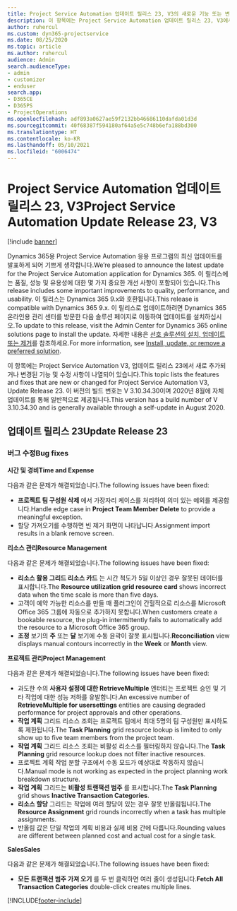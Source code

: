 ```yaml
---
title: Project Service Automation 업데이트 릴리스 23, V3의 새로운 기능 또는 변경된 기능
description: 이 항목에는 Project Service Automation 업데이트 릴리스 23, V3에서 사용할 수 있는 기능 및 수정 사항이 나열되어 있습니다.
author: ruhercul
ms.custom: dyn365-projectservice
ms.date: 08/25/2020
ms.topic: article
ms.author: ruhercul
audience: Admin
search.audienceType:
- admin
- customizer
- enduser
search.app:
- D365CE
- D365PS
- ProjectOperations
ms.openlocfilehash: adf893a0627ae59f2132bb46686110dafda01d3d
ms.sourcegitcommit: 40f68387f594180af64a5e5c748b6efa188bd300
ms.translationtype: HT
ms.contentlocale: ko-KR
ms.lasthandoff: 05/10/2021
ms.locfileid: "6006474"
---
```

# <a name="project-service-automation-update-release-23-v3"></a><span data-ttu-id="ea403-103">Project Service Automation 업데이트 릴리스 23, V3</span><span class="sxs-lookup"><span data-stu-id="ea403-103">Project Service Automation Update Release 23, V3</span></span>

[!include [banner](../includes/psa-now-project-operations.md)]

<span data-ttu-id="ea403-104">Dynamics 365용 Project Service Automation 응용 프로그램의 최신 업데이트를 발표하게 되어 기쁘게 생각합니다.</span><span class="sxs-lookup"><span data-stu-id="ea403-104">We’re pleased to announce the latest update for the Project Service Automation application for Dynamics 365.</span></span> <span data-ttu-id="ea403-105">이 릴리스에는 품질, 성능 및 유용성에 대한 몇 가지 중요한 개선 사항이 포함되어 있습니다.</span><span class="sxs-lookup"><span data-stu-id="ea403-105">This release includes some important improvements to quality, performance, and usability.</span></span> <span data-ttu-id="ea403-106">이 릴리스는 Dynamics 365 9.x와 호환됩니다.</span><span class="sxs-lookup"><span data-stu-id="ea403-106">This release is compatible with Dynamics 365 9.x.</span></span> <span data-ttu-id="ea403-107">이 릴리스로 업데이트하려면 Dynamics 365 온라인용 관리 센터를 방문한 다음 솔루션 페이지로 이동하여 업데이트를 설치하십시오.</span><span class="sxs-lookup"><span data-stu-id="ea403-107">To update to this release, visit the Admin Center for Dynamics 365 online solutions page to install the update.</span></span> <span data-ttu-id="ea403-108">자세한 내용은 [선호 솔루션의 설치, 업데이트 또는 제거](/power-platform/admin/install-remove-preferred-solution)를 참조하세요.</span><span class="sxs-lookup"><span data-stu-id="ea403-108">For more information, see [Install, update, or remove a preferred solution](/power-platform/admin/install-remove-preferred-solution).</span></span>

<span data-ttu-id="ea403-109">이 항목에는 Project Service Automation V3, 업데이트 릴리스 23에서 새로 추가되거나 변경된 기능 및 수정 사항이 나열되어 있습니다.</span><span class="sxs-lookup"><span data-stu-id="ea403-109">This topic lists the features and fixes that are new or changed for Project Service Automation V3, Update Release 23.</span></span> <span data-ttu-id="ea403-110">이 버전의 빌드 번호는 V 3.10.34.30이며 2020년 8월에 자체 업데이트를 통해 일반적으로 제공됩니다.</span><span class="sxs-lookup"><span data-stu-id="ea403-110">This version has a build number of V 3.10.34.30 and is generally available through a self-update in August 2020.</span></span>

## <a name="update-release-23"></a><span data-ttu-id="ea403-111">업데이트 릴리스 23</span><span class="sxs-lookup"><span data-stu-id="ea403-111">Update Release 23</span></span>

### <a name="bug-fixes"></a><span data-ttu-id="ea403-112">버그 수정</span><span class="sxs-lookup"><span data-stu-id="ea403-112">Bug fixes</span></span>

<span data-ttu-id="ea403-113">**시간 및 경비**</span><span class="sxs-lookup"><span data-stu-id="ea403-113">**Time and Expense**</span></span>

<span data-ttu-id="ea403-114">다음과 같은 문제가 해결되었습니다.</span><span class="sxs-lookup"><span data-stu-id="ea403-114">The following issues have been fixed:</span></span>
- <span data-ttu-id="ea403-115">**프로젝트 팀 구성원 삭제** 에서 가장자리 케이스를 처리하여 의미 있는 예외를 제공합니다.</span><span class="sxs-lookup"><span data-stu-id="ea403-115">Handle edge case in **Project Team Member Delete** to provide a meaningful exception.</span></span>
- <span data-ttu-id="ea403-116">할당 가져오기를 수행하면 빈 제거 화면이 나타납니다.</span><span class="sxs-lookup"><span data-stu-id="ea403-116">Assignment import results in a blank remove screen.</span></span>

<span data-ttu-id="ea403-117">**리소스 관리**</span><span class="sxs-lookup"><span data-stu-id="ea403-117">**Resource Management**</span></span>

<span data-ttu-id="ea403-118">다음과 같은 문제가 해결되었습니다.</span><span class="sxs-lookup"><span data-stu-id="ea403-118">The following issues have been fixed:</span></span>

- <span data-ttu-id="ea403-119">**리소스 활용 그리드 리소스 카드** 는 시간 척도가 5일 이상인 경우 잘못된 데이터를 표시합니다.</span><span class="sxs-lookup"><span data-stu-id="ea403-119">The **Resource utilization grid resource card** shows incorrect data when the time scale is more than five days.</span></span>
- <span data-ttu-id="ea403-120">고객이 예약 가능한 리소스를 만들 때 플러그인이 간헐적으로 리소스를 Microsoft Office 365 그룹에 자동으로 추가하지 못합니다.</span><span class="sxs-lookup"><span data-stu-id="ea403-120">When customers create a bookable resource, the plug-in intermittently fails to automatically add the resource to a Microsoft Office 365 group.</span></span>
- <span data-ttu-id="ea403-121">**조정** 보기의 **주** 또는 **달** 보기에 수동 윤곽이 잘못 표시됩니다.</span><span class="sxs-lookup"><span data-stu-id="ea403-121">**Reconciliation** view displays manual contours incorrectly in the **Week** or **Month** view.</span></span>

<span data-ttu-id="ea403-122">**프로젝트 관리**</span><span class="sxs-lookup"><span data-stu-id="ea403-122">**Project Management**</span></span>

<span data-ttu-id="ea403-123">다음과 같은 문제가 해결되었습니다.</span><span class="sxs-lookup"><span data-stu-id="ea403-123">The following issues have been fixed:</span></span>

- <span data-ttu-id="ea403-124">과도한 수의 **사용자 설정에 대한 RetrieveMultiple** 엔터티는 프로젝트 승인 및 기타 작업에 대한 성능 저하를 유발합니다.</span><span class="sxs-lookup"><span data-stu-id="ea403-124">An excessive number of **RetrieveMultiple for usersettings** entities are causing degraded performance for project approvals and other operations.</span></span>
- <span data-ttu-id="ea403-125">**작업 계획** 그리드 리소스 조회는 프로젝트 팀에서 최대 5명의 팀 구성원만 표시하도록 제한됩니다.</span><span class="sxs-lookup"><span data-stu-id="ea403-125">The **Task Planning** grid resource lookup is limited to only show up to five team members from the project team.</span></span> 
- <span data-ttu-id="ea403-126">**작업 계획** 그리드 리소스 조회는 비활성 리소스를 필터링하지 않습니다.</span><span class="sxs-lookup"><span data-stu-id="ea403-126">The **Task Planning** grid resource lookup does not filter inactive resources.</span></span>
- <span data-ttu-id="ea403-127">프로젝트 계획 작업 분할 구조에서 수동 모드가 예상대로 작동하지 않습니다.</span><span class="sxs-lookup"><span data-stu-id="ea403-127">Manual mode is not working as expected in the project planning work breakdown structure.</span></span>
- <span data-ttu-id="ea403-128">**작업 계획** 그리드는 **비활성 트랜잭션 범주** 를 표시합니다.</span><span class="sxs-lookup"><span data-stu-id="ea403-128">The **Task Planning** grid shows **Inactive Transaction Categories**.</span></span>
- <span data-ttu-id="ea403-129">**리소스 할당** 그리드는 작업에 여러 할당이 있는 경우 잘못 반올림됩니다.</span><span class="sxs-lookup"><span data-stu-id="ea403-129">The **Resource Assignment** grid rounds incorrectly when a task has multiple assignments.</span></span>
- <span data-ttu-id="ea403-130">반올림 값은 단일 작업의 계획 비용과 실제 비용 간에 다릅니다.</span><span class="sxs-lookup"><span data-stu-id="ea403-130">Rounding values are different between planned cost and actual cost for a single task.</span></span>

<span data-ttu-id="ea403-131">**Sales**</span><span class="sxs-lookup"><span data-stu-id="ea403-131">**Sales**</span></span>

<span data-ttu-id="ea403-132">다음과 같은 문제가 해결되었습니다.</span><span class="sxs-lookup"><span data-stu-id="ea403-132">The following issues have been fixed:</span></span>

- <span data-ttu-id="ea403-133">**모든 트랜잭션 범주 가져 오기** 를 두 번 클릭하면 여러 줄이 생성됩니다.</span><span class="sxs-lookup"><span data-stu-id="ea403-133">**Fetch All Transaction Categories** double-click creates multiple lines.</span></span>


[!INCLUDE[footer-include](../includes/footer-banner.md)]